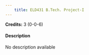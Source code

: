 ```yaml
---
    title: ELD431 B.Tech. Project-I
---
```

**Credits:** 3 (0-0-6)



#### Description 
No description available